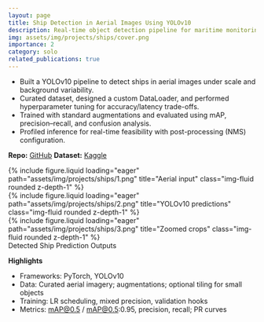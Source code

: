 ```yaml
---
layout: page
title: Ship Detection in Aerial Images Using YOLOv10
description: Real-time object detection pipeline for maritime monitoring
img: assets/img/projects/ships/cover.png
importance: 2
category: solo
related_publications: true
---
```


- Built a YOLOv10 pipeline to detect ships in aerial images under scale and background variability.
- Curated dataset, designed a custom DataLoader, and performed hyperparameter tuning for accuracy/latency trade-offs.
- Trained with standard augmentations and evaluated using mAP, precision–recall, and confusion analysis.
- Profiled inference for real-time feasibility with post-processing (NMS) configuration.

**Repo:** [GitHub](https://github.com/Anika-Tahsin-S/Ship-Object-Detection-YoloV10)
**Dataset:** [Kaggle](https://www.kaggle.com/datasets/siddharthkumarsah/ships-in-aerial-images)

<div class="row">
  <div class="col-sm mt-3 mt-md-0">
    {% include figure.liquid loading="eager" path="assets/img/projects/ships/1.png" title="Aerial input" class="img-fluid rounded z-depth-1" %}
  </div>
  <div class="col-sm mt-3 mt-md-0">
    {% include figure.liquid loading="eager" path="assets/img/projects/ships/2.png" title="YOLOv10 predictions" class="img-fluid rounded z-depth-1" %}
  </div>
  <div class="col-sm mt-3 mt-md-0">
    {% include figure.liquid loading="eager" path="assets/img/projects/ships/3.png" title="Zoomed crops" class="img-fluid rounded z-depth-1" %}
  </div>
</div>
<div class="caption">
  Detected Ship Prediction Outputs
</div>

**Highlights**
- Frameworks: PyTorch, YOLOv10
- Data: Curated aerial imagery; augmentations; optional tiling for small objects
- Training: LR scheduling, mixed precision, validation hooks
- Metrics: mAP@0.5 / mAP@0.5:0.95, precision, recall; PR curves
